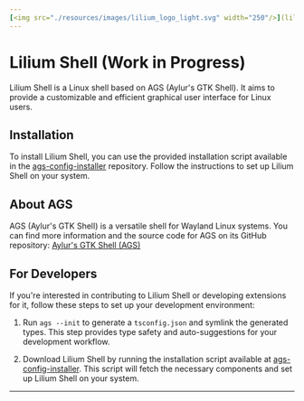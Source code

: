 ```yaml
---
[<img src="./resources/images/lilium_logo_light.svg" width="250"/>](lilium_logo_light.svg)
---
```


# Lilium Shell (Work in Progress)

Lilium Shell is a Linux shell based on AGS (Aylur's GTK Shell). It aims to provide a customizable and efficient graphical user interface for Linux users.

## Installation
To install Lilium Shell, you can use the provided installation script available in the [ags-config-installer](https://github.com/Lilium-Linux/ags-config-installer) repository. Follow the instructions to set up Lilium Shell on your system.

## About AGS
AGS (Aylur's GTK Shell) is a versatile shell for Wayland Linux systems. You can find more information and the source code for AGS on its GitHub repository: [Aylur's GTK Shell (AGS)](https://github.com/Aylur/ags)

## For Developers
If you're interested in contributing to Lilium Shell or developing extensions for it, follow these steps to set up your development environment:

1. Run `ags --init` to generate a `tsconfig.json` and symlink the generated types. This step provides type safety and auto-suggestions for your development workflow.
   
2. Download Lilium Shell by running the installation script available at [ags-config-installer](https://github.com/Lilium-Linux/ags-config-installer). This script will fetch the necessary components and set up Lilium Shell on your system.

---

